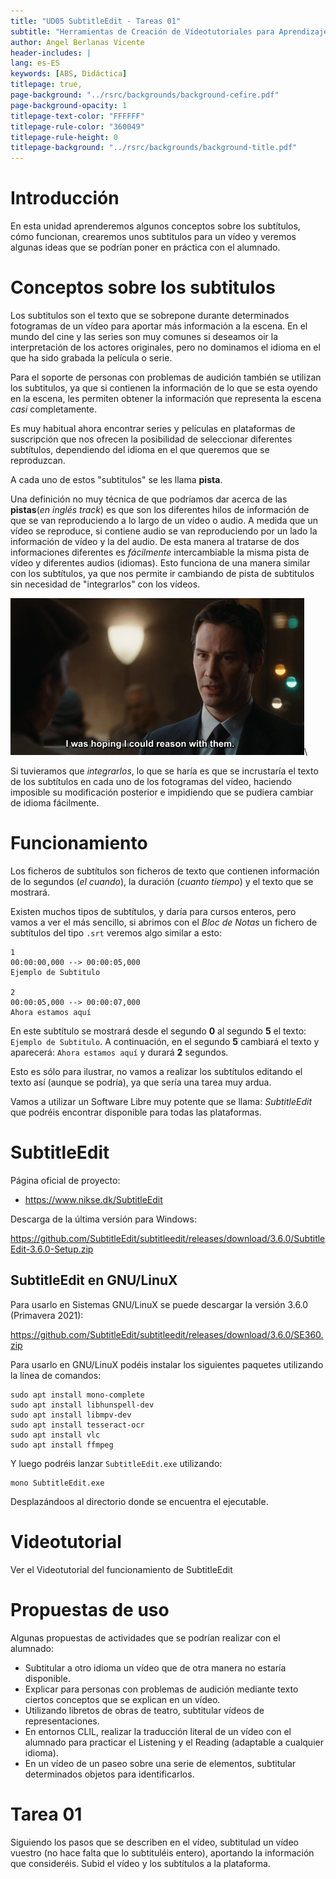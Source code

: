 ```yaml
---
title: "UD05 SubtitleEdit - Tareas 01"
subtitle: "Herramientas de Creación de Vídeotutoriales para Aprendizaje Basado en Servicios"
author: Angel Berlanas Vicente
header-includes: |
lang: es-ES
keywords: [ABS, Didáctica]
titlepage: true,
page-background: "../rsrc/backgrounds/background-cefire.pdf"
page-background-opacity: 1
titlepage-text-color: "FFFFFF"
titlepage-rule-color: "360049"
titlepage-rule-height: 0
titlepage-background: "../rsrc/backgrounds/background-title.pdf"
---
```


# Introducción

En esta unidad aprenderemos algunos conceptos sobre los subtítulos, cómo funcionan, crearemos unos subtitulos para un vídeo y veremos algunas ideas que se podrían poner en práctica con el alumnado.

# Conceptos sobre los subtitulos

Los subtitulos son el texto que se sobrepone durante determinados fotogramas de un vídeo para aportar 
más información a la escena. En el mundo del cine y las series son muy comunes si deseamos oir la interpretación de los actores originales, pero no dominamos el idioma en el que ha sido grabada la película o serie.

Para el soporte de personas con problemas de audición también se utilizan los subtitulos, ya que si contienen la información de lo que se esta oyendo en la escena, les permiten obtener la información que representa la escena *casi* completamente.

Es muy habitual ahora encontrar series y películas en plataformas de suscripción que nos ofrecen la posibilidad de seleccionar diferentes subtítulos, dependiendo del idioma en el que queremos que se reproduzcan.

A cada uno de estos "subtitulos" se les llama **pista**. 

Una definición no muy técnica de que podríamos dar acerca de las **pistas**(*en inglés track*) es que son los diferentes hilos de información de que se van reproduciendo a lo largo de un vídeo o audio. A medida que un vídeo se reproduce, si contiene audio se van reproduciendo por un lado la información de vídeo y la del audio. De esta manera al tratarse de dos informaciones diferentes es *fácilmente* intercambiable la misma pista de vídeo y diferentes audios (idiomas). Esto funciona de una manera similar con los subtítulos, ya que nos permite ir cambiando de pista de subtitulos sin necesidad de "integrarlos" con los vídeos.

![Subtitled](imgs/subtitled-keanu.png)\

Si tuvieramos que *integrarlos*, lo que se haría es que se incrustaría el texto de los subtítulos en cada uno de los fotogramas del vídeo, haciendo imposible su modificación posterior e impidiendo que se pudiera cambiar de idioma fácilmente.

# Funcionamiento

Los ficheros de subtítulos son ficheros de texto que contienen información de lo segundos (*el cuando*), la duración (*cuanto tiempo*) y el texto que se mostrará. 

Existen muchos tipos de subtítulos, y daría para cursos enteros, pero vamos a ver el más sencillo, si abrimos con el *Bloc de Notas* un fichero de subtítulos del tipo `.srt` veremos algo similar a esto:

```srt
1
00:00:00,000 --> 00:00:05,000
Ejemplo de Subtitulo

2
00:00:05,000 --> 00:00:07,000
Ahora estamos aquí

```

En este subtítulo se mostrará desde el segundo **0** al segundo **5** el texto: `Ejemplo de Subtitulo`. A continuación, en el segundo **5** cambiará el texto y aparecerá: `Ahora estamos aquí` y durará **2** segundos.

Esto es sólo para ilustrar, no vamos a realizar los subtítulos editando el texto así (aunque se podría), ya que sería una tarea muy ardua.

Vamos a utilizar un Software Libre muy potente que se llama: *SubtitleEdit* que podréis encontrar disponible para todas las plataformas.

# SubtitleEdit

Página oficial de proyecto:

- https://www.nikse.dk/SubtitleEdit

Descarga de la última versión para Windows:

https://github.com/SubtitleEdit/subtitleedit/releases/download/3.6.0/SubtitleEdit-3.6.0-Setup.zip

## SubtitleEdit en GNU/LinuX

Para usarlo en Sistemas GNU/LinuX se puede descargar la versión 3.6.0 (Primavera 2021):

https://github.com/SubtitleEdit/subtitleedit/releases/download/3.6.0/SE360.zip

Para usarlo en GNU/LinuX podéis instalar los siguientes paquetes utilizando la línea de comandos:

```shell
sudo apt install mono-complete
sudo apt install libhunspell-dev
sudo apt install libmpv-dev 
sudo apt install tesseract-ocr
sudo apt install vlc 
sudo apt install ffmpeg 
```

Y luego podréis lanzar `SubtitleEdit.exe` utilizando: 

```shell
mono SubtitleEdit.exe
```

Desplazándoos al directorio donde se encuentra el ejecutable.

# Videotutorial

Ver el Videotutorial del funcionamiento de SubtitleEdit

# Propuestas de uso

Algunas propuestas de actividades que se podrían realizar con el alumnado:

- Subtitular a otro idioma un vídeo que de otra manera no estaría disponible.
- Explicar para personas con problemas de audición mediante texto ciertos conceptos que se explican en un vídeo.
- Utilizando libretos de obras de teatro, subtitular vídeos de representaciones.
- En entornos CLIL, realizar la traducción literal de un vídeo con el alumnado para practicar el Listening y el Reading (adaptable a cualquier idioma).
- En un vídeo de un paseo sobre una serie de elementos, subtitular determinados objetos para identificarlos.

# Tarea 01

Siguiendo los pasos que se describen en el vídeo, subtitulad un vídeo vuestro (no hace falta que lo subtituléis entero), aportando la información que consideréis. Subid el vídeo y los subtítulos a la plataforma.

